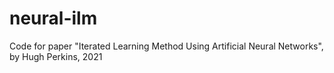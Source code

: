 # neural-ilm
Code for paper "Iterated Learning Method Using Artificial Neural Networks", by Hugh Perkins, 2021
